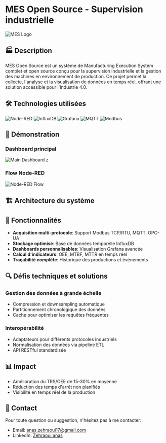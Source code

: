 # MES Open Source - Supervision industrielle

![MES Logo](assets/images/mes-logo.png)

## 🏭 Description

MES Open Source est un système de Manufacturing Execution System complet et open source conçu pour la supervision industrielle et la gestion des machines en environnement de production. Ce projet permet la collecte, l'analyse et la visualisation de données en temps réel, offrant une solution accessible pour l'Industrie 4.0.

## 🛠️ Technologies utilisées

![Node-RED](https://img.shields.io/badge/Node--RED-8F0000?style=for-the-badge&logo=node-red&logoColor=white)
![InfluxDB](https://img.shields.io/badge/InfluxDB-22ADF6?style=for-the-badge&logo=influxdb&logoColor=white)
![Grafana](https://img.shields.io/badge/Grafana-F46800?style=for-the-badge&logo=grafana&logoColor=white)
![MQTT](https://img.shields.io/badge/MQTT-3C5280?style=for-the-badge&logo=eclipse-mosquitto&logoColor=white)
![Modbus](https://img.shields.io/badge/Modbus-010101?style=for-the-badge)

## 📸 Démonstration

### Dashboard principal
![Main Dashboard](assets/images/mes-main-dashboard.png)
z
### Flow Node-RED
![Node-RED Flow](assets/images/node-red-flow.png)

## 🏗️ Architecture du système

## 🚀 Fonctionnalités

- **Acquisition multi-protocole**: Support Modbus TCP/RTU, MQTT, OPC-UA
- **Stockage optimisé**: Base de données temporelle InfluxDB
- **Dashboards personnalisables**: Visualisation Grafana avancée
- **Calcul d'indicateurs**: OEE, MTBF, MTTR en temps réel
- **Traçabilité complète**: Historique des productions et événements

## 🔍 Défis techniques et solutions

### Gestion des données à grande échelle
- Compression et downsampling automatique
- Partitionnement chronologique des données
- Cache pour optimiser les requêtes fréquentes

### Interopérabilité
- Adaptateurs pour différents protocoles industriels
- Normalisation des données via pipeline ETL
- API RESTful standardisée

## 📊 Impact

- Amélioration du TRS/OEE de 15-30% en moyenne
- Réduction des temps d'arrêt non planifiés
- Visibilité en temps réel de la production


## 👤 Contact

Pour toute question ou suggestion, n'hésitez pas à me contacter:
- Email: [anas.zehraoui17@gmail.com](mailto:anas.zehraoui17@gmail.com)
- LinkedIn: [Zehraoui anas ](https://www.linkedin.com/in/votre-profil)
